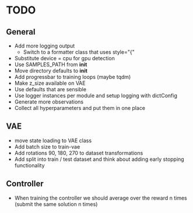 # TODO

## General

* Add more logging output
    - Switch to a formatter class that uses style="{"
* Substitute device = cpu for gpu detection
* Use SAMPLES_PATH from __init__
* Move directory defaults to __init__
* Add progressbar to training loops (maybe tqdm)
* Make z_size available on VAE
* Use defaults that are sensible
* Use logger instances per module and setup logging with dictConfig
* Generate more observations
* Collect all hyperparameters and put them in one place

## VAE

* move state loading to VAE class
* Add batch size to train-vae
* Add rotations 90, 180, 270 to dataset transformations
* Add split into train / test dataset and think about adding early stopping functionality

## Controller

* When training the controller we should average over the reward n times (submit the same solution
  n times)
